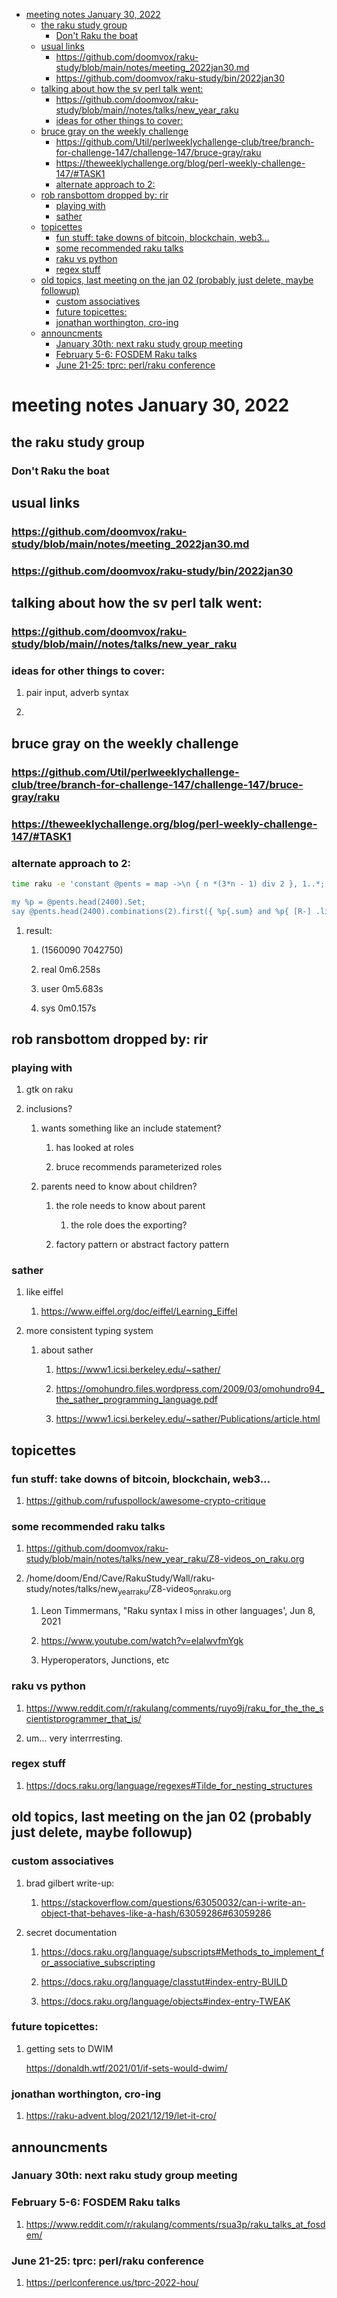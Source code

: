- [meeting notes January 30, 2022](#orgd68110e)
  - [the raku study group](#org84cf3ee)
    - [Don't Raku the boat](#org08fe18d)
  - [usual links](#org73d580e)
    - [<https://github.com/doomvox/raku-study/blob/main/notes/meeting_2022jan30.md>](#org98c00ed)
    - [<https://github.com/doomvox/raku-study/bin/2022jan30>](#org2607a37)
  - [talking about how the sv perl talk went:](#org9773d90)
    - [<https://github.com/doomvox/raku-study/blob/main//notes/talks/new_year_raku>](#org9aa13ff)
    - [ideas for other things to cover:](#org2b93d2f)
  - [bruce gray on the weekly challenge](#orgba6613b)
    - [<https://github.com/Util/perlweeklychallenge-club/tree/branch-for-challenge-147/challenge-147/bruce-gray/raku>](#orgffec52a)
    - [<https://theweeklychallenge.org/blog/perl-weekly-challenge-147/#TASK1>](#orga649cbe)
    - [alternate approach to 2:](#org762be86)
  - [rob ransbottom dropped by: rir](#org6d3ec13)
    - [playing with](#org0637058)
    - [sather](#org445b5e3)
  - [topicettes](#orgef8046f)
    - [fun stuff: take downs of bitcoin, blockchain, web3&#x2026;](#orgb7c88c3)
    - [some recommended raku talks](#orga78d691)
    - [raku vs python](#orgcf64072)
    - [regex stuff](#org57e9e5d)
  - [old topics, last meeting on the jan 02 (probably just delete, maybe followup)](#org724dcbb)
    - [custom associatives](#org2b1d4e2)
    - [future topicettes:](#orgc6c51a4)
    - [jonathan worthington, cro-ing](#org757466f)
  - [announcments](#org4779a0c)
    - [January 30th: next raku study group meeting](#org6283df4)
    - [February 5-6: FOSDEM Raku talks](#org5128e79)
    - [June 21-25: tprc: perl/raku conference](#orge6b9020)


<a id="orgd68110e"></a>

# meeting notes January 30, 2022


<a id="org84cf3ee"></a>

## the raku study group


<a id="org08fe18d"></a>

### Don't Raku the boat


<a id="org73d580e"></a>

## usual links


<a id="org98c00ed"></a>

### <https://github.com/doomvox/raku-study/blob/main/notes/meeting_2022jan30.md>


<a id="org2607a37"></a>

### <https://github.com/doomvox/raku-study/bin/2022jan30>


<a id="org9773d90"></a>

## talking about how the sv perl talk went:


<a id="org9aa13ff"></a>

### <https://github.com/doomvox/raku-study/blob/main//notes/talks/new_year_raku>


<a id="org2b93d2f"></a>

### ideas for other things to cover:

1.  pair input, adverb syntax

2.  


<a id="orgba6613b"></a>

## bruce gray on the weekly challenge


<a id="orgffec52a"></a>

### <https://github.com/Util/perlweeklychallenge-club/tree/branch-for-challenge-147/challenge-147/bruce-gray/raku>


<a id="orga649cbe"></a>

### <https://theweeklychallenge.org/blog/perl-weekly-challenge-147/#TASK1>


<a id="org762be86"></a>

### alternate approach to 2:

```sh
time raku -e 'constant @pents = map ->\n { n *(3*n - 1) div 2 }, 1..*;

my %p = @pents.head(2400).Set;
say @pents.head(2400).combinations(2).first({ %p{.sum} and %p{ [R-] .list } });'
```

1.  result:

    1.  (1560090 7042750)
    
    2.  real 0m6.258s
    
    3.  user 0m5.683s
    
    4.  sys 0m0.157s


<a id="org6d3ec13"></a>

## rob ransbottom dropped by: rir


<a id="org0637058"></a>

### playing with

1.  gtk on raku

2.  inclusions?

    1.  wants something like an include statement?
    
        1.  has looked at roles
        
        2.  bruce recommends parameterized roles
    
    2.  parents need to know about children?
    
        1.  the role needs to know about parent
        
            1.  the role does the exporting?
        
        2.  factory pattern or abstract factory pattern


<a id="org445b5e3"></a>

### sather

1.  like eiffel

    1.  <https://www.eiffel.org/doc/eiffel/Learning_Eiffel>

2.  more consistent typing system

    1.  about sather
    
        1.  <https://www1.icsi.berkeley.edu/~sather/>
        
        2.  <https://omohundro.files.wordpress.com/2009/03/omohundro94_the_sather_programming_language.pdf>
        
        3.  <https://www1.icsi.berkeley.edu/~sather/Publications/article.html>


<a id="orgef8046f"></a>

## topicettes


<a id="orgb7c88c3"></a>

### fun stuff: take downs of bitcoin, blockchain, web3&#x2026;

1.  <https://github.com/rufuspollock/awesome-crypto-critique>


<a id="orga78d691"></a>

### some recommended raku talks

1.  <https://github.com/doomvox/raku-study/blob/main/notes/talks/new_year_raku/Z8-videos_on_raku.org>

2.  /home/doom/End/Cave/RakuStudy/Wall/raku-study/notes/talks/new<sub>year</sub><sub>raku</sub>/Z8-videos<sub>on</sub><sub>raku.org</sub>

    1.  Leon Timmermans, "Raku syntax I miss in other languages', Jun 8, 2021
    
    2.  <https://www.youtube.com/watch?v=elalwvfmYgk>
    
    3.  Hyperoperators, Junctions, etc


<a id="orgcf64072"></a>

### raku vs python

1.  <https://www.reddit.com/r/rakulang/comments/ruyo9j/raku_for_the_the_scientistprogrammer_that_is/>

2.  um&#x2026; very interrresting.


<a id="org57e9e5d"></a>

### regex stuff

1.  <https://docs.raku.org/language/regexes#Tilde_for_nesting_structures>


<a id="org724dcbb"></a>

## old topics, last meeting on the jan 02 (probably just delete, maybe followup)


<a id="org2b1d4e2"></a>

### custom associatives

1.  brad gilbert write-up:

    1.  <https://stackoverflow.com/questions/63050032/can-i-write-an-object-that-behaves-like-a-hash/63059286#63059286>

2.  secret documentation

    1.  <https://docs.raku.org/language/subscripts#Methods_to_implement_for_associative_subscripting>
    
    2.  <https://docs.raku.org/language/classtut#index-entry-BUILD>
    
    3.  <https://docs.raku.org/language/objects#index-entry-TWEAK>


<a id="orgc6c51a4"></a>

### future topicettes:

1.  getting sets to DWIM

    <https://donaldh.wtf/2021/01/if-sets-would-dwim/>


<a id="org757466f"></a>

### jonathan worthington, cro-ing

1.  <https://raku-advent.blog/2021/12/19/let-it-cro/>


<a id="org4779a0c"></a>

## announcments


<a id="org6283df4"></a>

### January 30th: next raku study group meeting


<a id="org5128e79"></a>

### February 5-6: FOSDEM Raku talks

1.  <https://www.reddit.com/r/rakulang/comments/rsua3p/raku_talks_at_fosdem/>


<a id="orge6b9020"></a>

### June 21-25: tprc: perl/raku conference

1.  <https://perlconference.us/tprc-2022-hou/>
